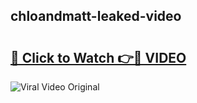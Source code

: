 ## chloandmatt-leaked-video 

# <h2><a href="http://freeplayer.one?title=chloandmatt-leaked-video&ref=21J">🔗 Click to Watch 👉🔴 VIDEO</a></h2>

<a href="http://freeplayer.one?title=chloandmatt-leaked-video&ref=21J" rel="nofollow" data-target="animated-image.originalLink"><img src="https://i.ibb.co.com/xMMVF88/686577567.gif" alt="Viral Video Original" style="max-width: 100%; display: inline-block;" data-target="animated-image.originalImage"></a>

